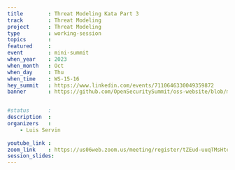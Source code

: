 ```yaml
---
title        : Threat Modeling Kata Part 3
track        : Threat Modeling
project      : Threat Modeling
type         : working-session
topics       : 
featured     :
event        : mini-summit
when_year    : 2023
when_month   : Oct
when_day     : Thu
when_time    : WS-15-16
hey_summit   : https://www.linkedin.com/events/7110646330049359872
banner       : https://github.com/OpenSecuritySummit/oss-website/blob/main/content/sessions/2023/mini-summits/Oct/banners/threat%20medling%20kata3.jpg?raw=true


#status      : 
description  :
organizers   :
    - Luis Servin
    
youtube_link : 
zoom_link    : https://us06web.zoom.us/meeting/register/tZEud-uuqTMsHteI35A24ntllhP4AdzGekzO
session_slides:
---
```

